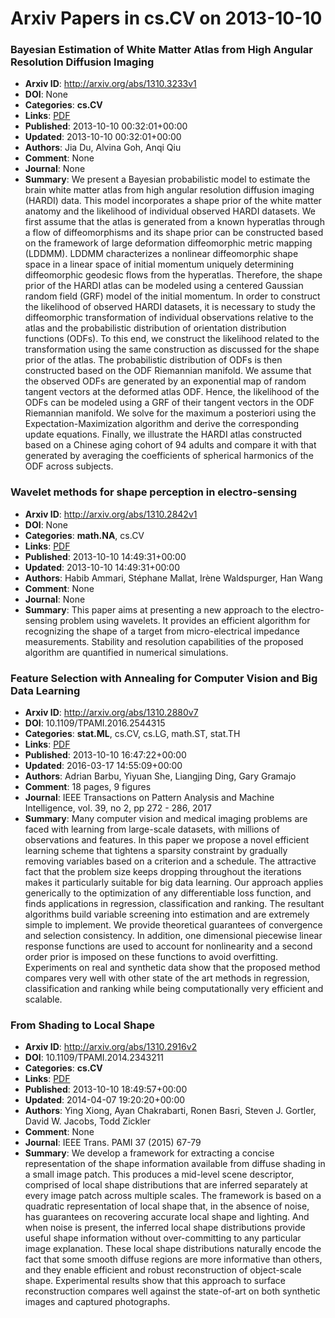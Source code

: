 # Arxiv Papers in cs.CV on 2013-10-10
### Bayesian Estimation of White Matter Atlas from High Angular Resolution Diffusion Imaging
- **Arxiv ID**: http://arxiv.org/abs/1310.3233v1
- **DOI**: None
- **Categories**: **cs.CV**
- **Links**: [PDF](http://arxiv.org/pdf/1310.3233v1)
- **Published**: 2013-10-10 00:32:01+00:00
- **Updated**: 2013-10-10 00:32:01+00:00
- **Authors**: Jia Du, Alvina Goh, Anqi Qiu
- **Comment**: None
- **Journal**: None
- **Summary**: We present a Bayesian probabilistic model to estimate the brain white matter atlas from high angular resolution diffusion imaging (HARDI) data. This model incorporates a shape prior of the white matter anatomy and the likelihood of individual observed HARDI datasets. We first assume that the atlas is generated from a known hyperatlas through a flow of diffeomorphisms and its shape prior can be constructed based on the framework of large deformation diffeomorphic metric mapping (LDDMM). LDDMM characterizes a nonlinear diffeomorphic shape space in a linear space of initial momentum uniquely determining diffeomorphic geodesic flows from the hyperatlas. Therefore, the shape prior of the HARDI atlas can be modeled using a centered Gaussian random field (GRF) model of the initial momentum. In order to construct the likelihood of observed HARDI datasets, it is necessary to study the diffeomorphic transformation of individual observations relative to the atlas and the probabilistic distribution of orientation distribution functions (ODFs). To this end, we construct the likelihood related to the transformation using the same construction as discussed for the shape prior of the atlas. The probabilistic distribution of ODFs is then constructed based on the ODF Riemannian manifold. We assume that the observed ODFs are generated by an exponential map of random tangent vectors at the deformed atlas ODF. Hence, the likelihood of the ODFs can be modeled using a GRF of their tangent vectors in the ODF Riemannian manifold. We solve for the maximum a posteriori using the Expectation-Maximization algorithm and derive the corresponding update equations. Finally, we illustrate the HARDI atlas constructed based on a Chinese aging cohort of 94 adults and compare it with that generated by averaging the coefficients of spherical harmonics of the ODF across subjects.



### Wavelet methods for shape perception in electro-sensing
- **Arxiv ID**: http://arxiv.org/abs/1310.2842v1
- **DOI**: None
- **Categories**: **math.NA**, cs.CV
- **Links**: [PDF](http://arxiv.org/pdf/1310.2842v1)
- **Published**: 2013-10-10 14:49:31+00:00
- **Updated**: 2013-10-10 14:49:31+00:00
- **Authors**: Habib Ammari, Stéphane Mallat, Irène Waldspurger, Han Wang
- **Comment**: None
- **Journal**: None
- **Summary**: This paper aims at presenting a new approach to the electro-sensing problem using wavelets. It provides an efficient algorithm for recognizing the shape of a target from micro-electrical impedance measurements. Stability and resolution capabilities of the proposed algorithm are quantified in numerical simulations.



### Feature Selection with Annealing for Computer Vision and Big Data Learning
- **Arxiv ID**: http://arxiv.org/abs/1310.2880v7
- **DOI**: 10.1109/TPAMI.2016.2544315
- **Categories**: **stat.ML**, cs.CV, cs.LG, math.ST, stat.TH
- **Links**: [PDF](http://arxiv.org/pdf/1310.2880v7)
- **Published**: 2013-10-10 16:47:22+00:00
- **Updated**: 2016-03-17 14:55:09+00:00
- **Authors**: Adrian Barbu, Yiyuan She, Liangjing Ding, Gary Gramajo
- **Comment**: 18 pages, 9 figures
- **Journal**: IEEE Transactions on Pattern Analysis and Machine Intelligence,
  vol. 39, no 2, pp 272 - 286, 2017
- **Summary**: Many computer vision and medical imaging problems are faced with learning from large-scale datasets, with millions of observations and features. In this paper we propose a novel efficient learning scheme that tightens a sparsity constraint by gradually removing variables based on a criterion and a schedule. The attractive fact that the problem size keeps dropping throughout the iterations makes it particularly suitable for big data learning. Our approach applies generically to the optimization of any differentiable loss function, and finds applications in regression, classification and ranking. The resultant algorithms build variable screening into estimation and are extremely simple to implement. We provide theoretical guarantees of convergence and selection consistency. In addition, one dimensional piecewise linear response functions are used to account for nonlinearity and a second order prior is imposed on these functions to avoid overfitting. Experiments on real and synthetic data show that the proposed method compares very well with other state of the art methods in regression, classification and ranking while being computationally very efficient and scalable.



### From Shading to Local Shape
- **Arxiv ID**: http://arxiv.org/abs/1310.2916v2
- **DOI**: 10.1109/TPAMI.2014.2343211
- **Categories**: **cs.CV**
- **Links**: [PDF](http://arxiv.org/pdf/1310.2916v2)
- **Published**: 2013-10-10 18:49:57+00:00
- **Updated**: 2014-04-07 19:20:20+00:00
- **Authors**: Ying Xiong, Ayan Chakrabarti, Ronen Basri, Steven J. Gortler, David W. Jacobs, Todd Zickler
- **Comment**: None
- **Journal**: IEEE Trans. PAMI 37 (2015) 67-79
- **Summary**: We develop a framework for extracting a concise representation of the shape information available from diffuse shading in a small image patch. This produces a mid-level scene descriptor, comprised of local shape distributions that are inferred separately at every image patch across multiple scales. The framework is based on a quadratic representation of local shape that, in the absence of noise, has guarantees on recovering accurate local shape and lighting. And when noise is present, the inferred local shape distributions provide useful shape information without over-committing to any particular image explanation. These local shape distributions naturally encode the fact that some smooth diffuse regions are more informative than others, and they enable efficient and robust reconstruction of object-scale shape. Experimental results show that this approach to surface reconstruction compares well against the state-of-art on both synthetic images and captured photographs.



